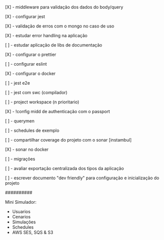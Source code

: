 [X] - middleware para validação dos dados do body/query

[X] - configurar jest

[X] - validação de erros com o mongo no caso de uso

[X] - estudar error handling na aplicação

[ ] - estudar aplicação de libs de documentação

[X] - configurar o prettier

[ ] - configurar eslint

[X] - configurar o docker

[ ] - jest e2e

[ ] - jest com swc (compilador)

[ ] - project workspace (n prioritario)

[X] - !config midd de authenticação com o passport

[ ] - querymen

[ ] - schedules de exemplo

[ ] - compartilhar coverage do projeto com o sonar [instambul]

[X] - sonar no docker

[ ] - migrações

[ ] - avaliar exportação centralizada dos tipos da aplicação

[ ] - escrever documento "dev friendly" para configuração e inicialização do projeto

##########

Mini Simulador:

- Usuarios
- Cenarios
- Simulações
- Schedules
- AWS SES, SQS & S3
